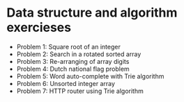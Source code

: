 # Data structure and algorithm exercieses

- Problem 1: Square root of an integer
- Problem 2: Search in a rotated sorted array
- Problem 3: Re-arranging of array digits
- Problem 4: Dutch national flag problem
- Problem 5: Word auto-complete with Trie algorithm
- Problem 6: Unsorted integer array
- Problem 7: HTTP router using Trie algorithm

